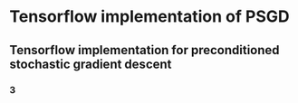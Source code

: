 # Tensorflow implementation of PSGD

## Tensorflow implementation for preconditioned stochastic gradient descent 
### 3
